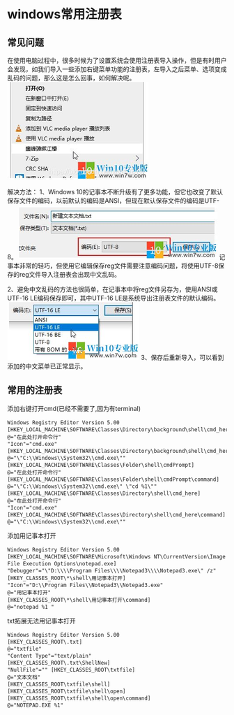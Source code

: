 # windows常用注册表

## 常见问题

在使用电脑过程中，很多时候为了设置系统会使用注册表导入操作，但是有时用户会发现，如我们导入一些添加右键菜单功能的注册表，左导入之后菜单、选项变成乱码的问题，那么这是怎么回事，如何解决呢。
![pic](./res/pic3.jpg)

解决方法：
1、Windows 10的记事本不断升级有了更多功能，但它也改变了默认保存文件的编码，以前默认的编码是ANSI，但现在默认保存文件的编码是UTF-8。
![pic](./res/pic2.jpg)
记事本非常的轻巧，但使用它编辑保存reg文件需要注意编码问题，将使用UTF-8保存的reg文件导入注册表会出现中文乱码。

2、避免中文乱码的方法也很简单，在记事本中将reg文件另存为，使用ANSI或UTF-16 LE编码保存即可，其中UTF-16 LE是系统导出注册表文件的默认编码。
![pic](./res/pic1.jpg)
3、保存后重新导入，可以看到添加的中文菜单已正常显示。

## 常用的注册表

添加右键打开cmd(已经不需要了,因为有terminal)

```reg
Windows Registry Editor Version 5.00
[HKEY_LOCAL_MACHINE\SOFTWARE\Classes\Directory\background\shell\cmd_here]
@="在此处打开命令行"
"Icon"="cmd.exe"
[HKEY_LOCAL_MACHINE\SOFTWARE\Classes\Directory\background\shell\cmd_here\command]
@="\"C:\\Windows\\System32\\cmd.exe\""
[HKEY_LOCAL_MACHINE\SOFTWARE\Classes\Folder\shell\cmdPrompt]
@="在此处打开命令行"
[HKEY_LOCAL_MACHINE\SOFTWARE\Classes\Folder\shell\cmdPrompt\command]
@="\"C:\\Windows\\System32\\cmd.exe\" \"cd %1\""
[HKEY_LOCAL_MACHINE\SOFTWARE\Classes\Directory\shell\cmd_here]
@="在此处打开命令行"
"Icon"="cmd.exe"
[HKEY_LOCAL_MACHINE\SOFTWARE\Classes\Directory\shell\cmd_here\command]
@="\"C:\\Windows\\System32\\cmd.exe\""
```

添加用记事本打开

```regex
Windows Registry Editor Version 5.00
[HKEY_LOCAL_MACHINE\SOFTWARE\Microsoft\Windows NT\CurrentVersion\Image File Execution Options\notepad.exe]
"Debugger"="\"D:\\\\Program Files\\\\Notepad3\\\\Notepad3.exe\" /z"
[HKEY_CLASSES_ROOT\*\shell\用记事本打开]
"Icon"="D:\\Program Files\\Notepad3\\Notepad3.exe"
@="用记事本打开"
[HKEY_CLASSES_ROOT\*\shell\用记事本打开\command]
@="notepad %1 "
```

txt拓展无法用记事本打开

```reg
Windows Registry Editor Version 5.00
[HKEY_CLASSES_ROOT\.txt]
@="txtfile"
"Content Type"="text/plain"
[HKEY_CLASSES_ROOT\.txt\ShellNew]
"NullFile"="" [HKEY_CLASSES_ROOT\txtfile]
@="文本文档"
[HKEY_CLASSES_ROOT\txtfile\shell]
[HKEY_CLASSES_ROOT\txtfile\shell\open]
[HKEY_CLASSES_ROOT\txtfile\shell\open\command]
@="NOTEPAD.EXE %1"
```
